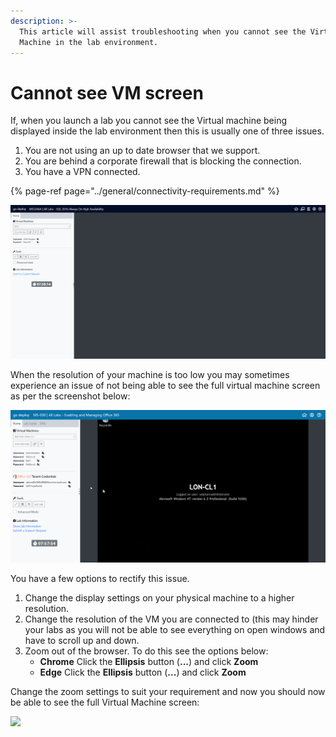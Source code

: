 ```yaml
---
description: >-
  This article will assist troubleshooting when you cannot see the Virtual
  Machine in the lab environment.
---
```


# Cannot see VM screen

If, when you launch a lab you cannot see the Virtual machine being displayed inside the lab environment then this is usually one of three issues.  

1. You are not using an up to date browser that we support.
2. You are behind a corporate firewall that is blocking the connection.
3. You have a VPN connected.

{% page-ref page="../general/connectivity-requirements.md" %}

![](../.gitbook/assets/image%20%2833%29.png)

When the resolution of your machine is too low you may sometimes experience an issue of not being able to see the full virtual machine screen as per the screenshot below:

![](../.gitbook/assets/low-resolution-issue.png)

You have a few options to rectify this issue.

1. Change the display settings on your physical machine to a higher resolution.
2. Change the resolution of the VM you are connected to \(this may hinder your labs as you will not be able to see everything on open windows and have to scroll up and down.
3. Zoom out of the browser.  To do this see the options below: 
   * **Chrome**  Click the **Ellipsis** button \(**...**\) and click **Zoom** 
   * **Edge**  Click the **Ellipsis** button \(**...**\) and click **Zoom**

Change the zoom settings to suit your requirement and now you should now be able to see the full Virtual Machine screen:

![](https://godeploy.zendesk.com/hc/article_attachments/360030659994/mceclip3.png)

